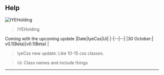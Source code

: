 ## Help
![IYEHolding](https://avatars2.githubusercontent.com/u/72132868?s=200&v=4)
>IYEHolding


Coming with the upcoming update
|Date|IyeCss|Ui|
|-|--|--|
|30 October:| v0.1(Beta)|v0.1(Beta)  |


>IyeCss new update: Like 10-15 css classes.

>Ui: Class names and include things

 ****

